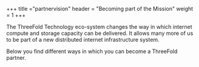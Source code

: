 +++
title ="partnervision"
header = "Becoming part of the Mission"
weight = 1
+++


The ThreeFold Technology eco-system changes the way in which internet compute and storage capacity can be delivered. It allows many more of us to be part of a new distributed internet infrastructure system.

Below you find different ways in which you can become a ThreeFold partner.
